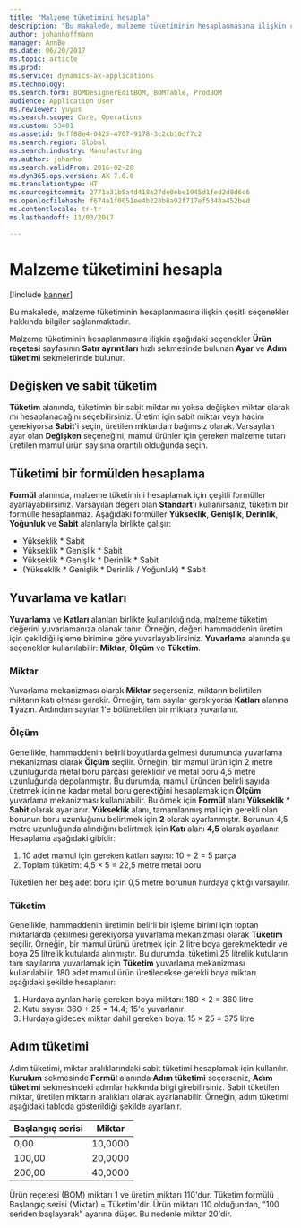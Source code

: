 ```yaml
---
title: "Malzeme tüketimini hesapla"
description: "Bu makalede, malzeme tüketiminin hesaplanmasına ilişkin çeşitli seçenekler hakkında bilgiler sağlanmaktadır."
author: johanhoffmann
manager: AnnBe
ms.date: 06/20/2017
ms.topic: article
ms.prod: 
ms.service: dynamics-ax-applications
ms.technology: 
ms.search.form: BOMDesignerEditBOM, BOMTable, ProdBOM
audience: Application User
ms.reviewer: yuyus
ms.search.scope: Core, Operations
ms.custom: 53401
ms.assetid: 9cff88e4-0425-4707-9178-3c2cb10df7c2
ms.search.region: Global
ms.search.industry: Manufacturing
ms.author: johanho
ms.search.validFrom: 2016-02-28
ms.dyn365.ops.version: AX 7.0.0
ms.translationtype: HT
ms.sourcegitcommit: 2771a31b5a4d418a27de0ebe1945d1fed2d8d6d6
ms.openlocfilehash: f674a1f0051ee4b228b8a92f717ef5348a452bed
ms.contentlocale: tr-tr
ms.lasthandoff: 11/03/2017

---
```


# <a name="calculate-material-consumption"></a>Malzeme tüketimini hesapla

[!include [banner](../includes/banner.md)]

Bu makalede, malzeme tüketiminin hesaplanmasına ilişkin çeşitli seçenekler hakkında bilgiler sağlanmaktadır. 

Malzeme tüketiminin hesaplanmasına ilişkin aşağıdaki seçenekler **Ürün reçetesi** sayfasının **Satır ayrıntıları** hızlı sekmesinde bulunan **Ayar** ve **Adım tüketimi** sekmelerinde bulunur.

## <a name="variable-and-constant-consumption"></a>Değişken ve sabit tüketim
**Tüketim** alanında, tüketimin bir sabit miktar mı yoksa değişken miktar olarak mı hesaplanacağını seçebilirsiniz. Üretim için sabit miktar veya hacim gerekiyorsa **Sabit**'i seçin, üretilen miktardan bağımsız olarak. Varsayılan ayar olan **Değişken** seçeneğini, mamul ürünler için gereken malzeme tutarı üretilen mamul ürün sayısına orantılı olduğunda seçin.

## <a name="calculating-consumption-from-a-formula"></a>Tüketimi bir formülden hesaplama
**Formül** alanında, malzeme tüketimini hesaplamak için çeşitli formüller ayarlayabilirsiniz. Varsayılan değeri olan **Standart**'ı kullanırsanız, tüketim bir formülle hesaplanmaz. Aşağıdaki formüller **Yükseklik**, **Genişlik**, **Derinlik**, **Yoğunluk** ve **Sabit** alanlarıyla birlikte çalışır:

-   Yükseklik \* Sabit
-   Yükseklik \* Genişlik \* Sabit
-   Yükseklik \* Genişlik \* Derinlik \* Sabit
-   (Yükseklik \* Genişlik \* Derinlik / Yoğunluk) \* Sabit

## <a name="rounding-up-and-multiples"></a>Yuvarlama ve katları
**Yuvarlama** ve **Katları** alanları birlikte kullanıldığında, malzeme tüketim değerini yuvarlamanıza olanak tanır. Örneğin, değeri hammaddenin üretim için çekildiği işleme birimine göre yuvarlayabilirsiniz. **Yuvarlama** alanında şu seçenekler kullanılabilir: **Miktar**, **Ölçüm** ve **Tüketim**.

### <a name="quantity"></a>Miktar

Yuvarlama mekanizması olarak **Miktar** seçerseniz, miktarın belirtilen miktarın katı olması gerekir. Örneğin, tam sayılar gerekiyorsa **Katları** alanına **1** yazın. Ardından sayılar 1'e bölünebilen bir miktara yuvarlanır.

### <a name="measurement"></a>Ölçüm

Genellikle, hammaddenin belirli boyutlarda gelmesi durumunda yuvarlama mekanizması olarak **Ölçüm** seçilir. Örneğin, bir mamul ürün için 2 metre uzunluğunda metal boru parçası gereklidir ve metal boru 4,5 metre uzunluğunda depolanmıştır. Bu durumda, mamul üründen belirli sayıda üretmek için ne kadar metal boru gerektiğini hesaplamak için **Ölçüm** yuvarlama mekanizması kullanılabilir. Bu örnek için **Formül** alanı **Yükseklik \* Sabit** olarak ayarlanır. **Yükseklik** alanı, tamamlanmış mal için gerekli olan borunun boru uzunluğunu belirtmek için **2** olarak ayarlanmıştır. Borunun 4,5 metre uzunluğunda alındığını belirtmek için **Katı** alanı **4,5** olarak ayarlanır. Hesaplama aşağıdaki gibidir:

1.  10 adet mamul için gereken katları sayısı: 10 ÷ 2 = 5 parça
2.  Toplam tüketim: 4,5 × 5 = 22,5 metre metal boru

Tüketilen her beş adet boru için 0,5 metre borunun hurdaya çıktığı varsayılır.

### <a name="consumption"></a>Tüketim

Genellikle, hammaddenin üretimin belirli bir işleme birimi için toptan miktarlarda çekilmesi gerekiyorsa yuvarlama mekanizması olarak **Tüketim** seçilir. Örneğin, bir mamul ürünü üretmek için 2 litre boya gerekmektedir ve boya 25 litrelik kutularda alınmıştır. Bu durumda, tüketimi 25 litrelik kutuların tam sayılarına yuvarlamak için **Tüketim** yuvarlama mekanizması kullanılabilir. 180 adet mamul ürün üretilecekse gerekli boya miktarı aşağıdaki şekilde hesaplanır:

1.  Hurdaya ayrılan hariç gereken boya miktarı: 180 × 2 = 360 litre
2.  Kutu sayısı: 360 ÷ 25 = 14.4; 15'e yuvarlanır
3.  Hurdaya gidecek miktar dahil gereken boya: 15 × 25 = 375 litre

## <a name="step-consumption"></a>Adım tüketimi
Adım tüketimi, miktar aralıklarındaki sabit tüketimi hesaplamak için kullanılır. **Kurulum** sekmesinde **Formül** alanında **Adım tüketimi** seçerseniz, **Adım tüketimi** sekmesindeki adımlar hakkında bilgi girebilirsiniz. Sabit tüketilen miktar, üretilen miktarın aralıkları olarak ayarlanabilir. Örneğin, adım tüketimi aşağıdaki tabloda gösterildiği şekilde ayarlanır.

| Başlangıç serisi | Miktar |
|-------------|----------|
| 0,00        | 10,0000  |
| 100,00      | 20,0000  |
| 200,00      | 40,0000  |

Ürün reçetesi (BOM) miktarı 1 ve üretim miktarı 110'dur. Tüketim formülü Başlangıç serisi (Miktar) = Tüketim'dir. Ürün miktarı 110 olduğundan, "100 seriden başlayarak" ayarına düşer. Bu nedenle miktar 20'dir.




